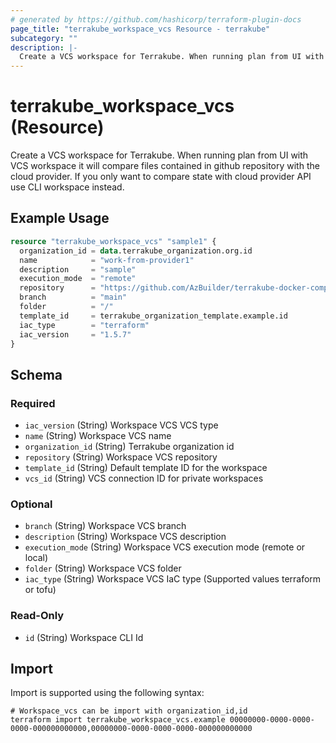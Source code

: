 ```yaml
---
# generated by https://github.com/hashicorp/terraform-plugin-docs
page_title: "terrakube_workspace_vcs Resource - terrakube"
subcategory: ""
description: |-
  Create a VCS workspace for Terrakube. When running plan from UI with VCS workspace it will compare files contained in github repository with the cloud provider. If you only want to compare state with cloud provider API use CLI workspace instead.
---
```


# terrakube_workspace_vcs (Resource)

Create a VCS workspace for Terrakube. When running plan from UI with VCS workspace it will compare files contained in github repository with the cloud provider. If you only want to compare state with cloud provider API use CLI workspace instead.

## Example Usage

```terraform
resource "terrakube_workspace_vcs" "sample1" {
  organization_id = data.terrakube_organization.org.id
  name            = "work-from-provider1"
  description     = "sample"
  execution_mode  = "remote"
  repository      = "https://github.com/AzBuilder/terrakube-docker-compose.git"
  branch          = "main"
  folder          = "/"
  template_id     = terrakube_organization_template.example.id
  iac_type        = "terraform"
  iac_version     = "1.5.7"
}
```

<!-- schema generated by tfplugindocs -->
## Schema

### Required

- `iac_version` (String) Workspace VCS VCS type
- `name` (String) Workspace VCS name
- `organization_id` (String) Terrakube organization id
- `repository` (String) Workspace VCS repository
- `template_id` (String) Default template ID for the workspace
- `vcs_id` (String) VCS connection ID for private workspaces

### Optional

- `branch` (String) Workspace VCS branch
- `description` (String) Workspace VCS description
- `execution_mode` (String) Workspace VCS execution mode (remote or local)
- `folder` (String) Workspace VCS folder
- `iac_type` (String) Workspace VCS IaC type (Supported values terraform or tofu)

### Read-Only

- `id` (String) Workspace CLI Id

## Import

Import is supported using the following syntax:

```shell
# Workspace_vcs can be import with organization_id,id
terraform import terrakube_workspace_vcs.example 00000000-0000-0000-0000-000000000000,00000000-0000-0000-0000-000000000000
```
